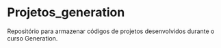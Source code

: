 # Projetos_generation
Repositório para armazenar códigos de projetos desenvolvidos durante o curso Generation.
